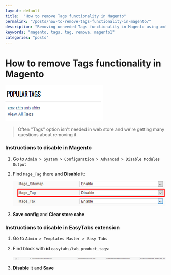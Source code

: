```yaml
---
layout: default
title:  "How to remove Tags functionality in Magento"
permalink: "/posts/how-to-remove-tags-functionality-in-magento/"
description: "Removing unneeded Tags functionality in Magento using xml"
keywords: "magento, tags, tag, remove, magento1"
categories: "posts"
---
```


# How to remove Tags functionality in Magento

![Tags Sidebar](/images/posts/2016-04-26-how-to-remove-tags-functionality-in-magento/tags-sidebar.png)

> Often "Tags" option isn't needed in web store and we're getting many questions
> about removing it.

### Instructions to disable in Magento

1.  Go to `Admin > System > Configuration > Advanced > Disable Modules Output`
2.  Find `Mage_Tag` there and **Disable** it:

    ![Tags Sidebar](/images/posts/2016-04-26-how-to-remove-tags-functionality-in-magento/disable-mage-tag.png)
3.  **Save config** and **Clear store cahe**.

### Instructions to disable in EasyTabs extension

1.  Go to `Admin > Templates Master > Easy Tabs`
2.  Find block with **id** `easytabs/tab_product_tags`:

    ![Easy Tabs Tags Admin](/images/posts/2016-04-26-how-to-remove-tags-functionality-in-magento/easy-tabs-tags.png)
3.  **Disable** it and **Save**